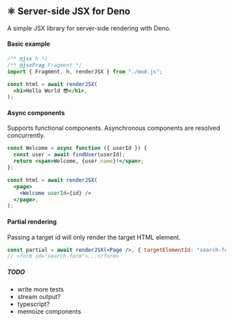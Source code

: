 ## ⚛️ Server-side JSX for Deno

A simple JSX library for server-side rendering with Deno.

#### Basic example

```jsx
/** @jsx h */
/** @jsxFrag Fragment */
import { Fragment, h, renderJSX } from "./mod.js";

const html = await renderJSX(
  <h1>Hello World 😎</h1>,
);
```

#### Async components

Supports functional components. Asynchronous components are resolved
concurrently.

```jsx
const Welcome = async function ({ userId }) {
  const user = await findUser(userId);
  return <span>Welcome, {user.name}!</span>;
};

const html = await renderJSX(
  <page>
    <Welcome userId={id} />
  </page>,
);
```

#### Partial rendering

Passing a target id will only render the target HTML element.

```jsx
const partial = await renderJSX(<Page />, { targetElementId: "search-form" });
// <form id="search-form">...</form>
```

##### TODO

- write more tests
- stream output?
- typescript?
- memoize components
